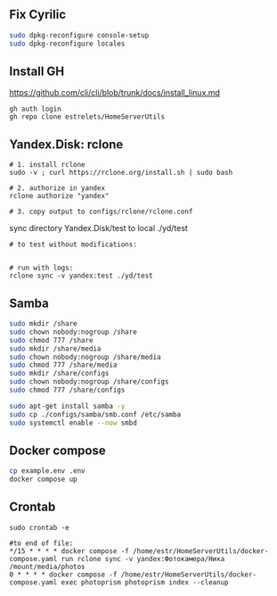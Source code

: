 ## Fix Cyrilic

```sh
sudo dpkg-reconfigure console-setup
sudo dpkg-reconfigure locales
```

## Install GH

https://github.com/cli/cli/blob/trunk/docs/install_linux.md

```shell
gh auth login
gh repo clone estrelets/HomeServerUtils
```

## Yandex.Disk: rclone

```
# 1. install rclone
sudo -v ; curl https://rclone.org/install.sh | sudo bash

# 2. authorize in yandex
rclone authorize "yandex"

# 3. copy output to configs/rclone/rclone.conf
```

sync directory Yandex.Disk/test to local ./yd/test

```
# to test without modifications:


# run with logs:
rclone sync -v yandex:test ./yd/test
```


## Samba

```bash
sudo mkdir /share
sudo chown nobody:nogroup /share                                           
sudo chmod 777 /share
sudo mkdir /share/media
sudo chown nobody:nogroup /share/media                                           
sudo chmod 777 /share/media
sudo mkdir /share/configs
sudo chown nobody:nogroup /share/configs                                           
sudo chmod 777 /share/configs

sudo apt-get install samba -y
sudo cp ./configs/samba/smb.conf /etc/samba
sudo systemctl enable --now smbd
```


## Docker compose

```bash
cp example.env .env
docker compose up
```


## Crontab

```
sudo crontab -e

#to end of file:
*/15 * * * * docker compose -f /home/estr/HomeServerUtils/docker-compose.yaml run rclone sync -v yandex:Фотокамера/Ника /mount/media/photos
0 * * * * docker compose -f /home/estr/HomeServerUtils/docker-compose.yaml exec photoprism photoprism index --cleanup
```